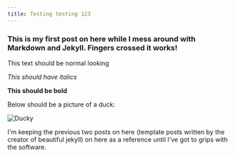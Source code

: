```yaml
---
title: Testing testing 123
---
```

### This is my first post on here while I mess around with Markdown and Jekyll. Fingers crossed it works!
This text should be normal looking

_This should have italics_

**This should be bold**

Below should be a picture of a duck:

![Ducky](https://upload.wikimedia.org/wikipedia/commons/thumb/a/a6/Parrulo_-Muscovy_duckling.jpg/1280px-Parrulo_-Muscovy_duckling.jpg)

I'm keeping the previous two posts on here (template posts written by the creator of beautiful jekyll) on here as a reference until I've got to grips with the software.
